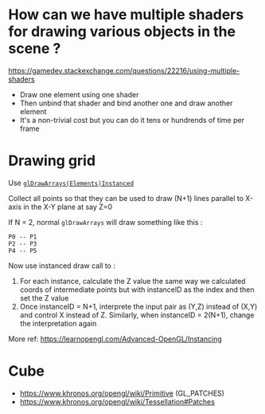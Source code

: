 # How can we have multiple shaders for drawing various objects in the scene ?

https://gamedev.stackexchange.com/questions/22216/using-multiple-shaders 
* Draw one element using one shader
* Then unbind that shader and bind another one and draw another element
* It's a non-trivial cost but you can do it tens or hundrends of time per frame

# Drawing grid 

Use [`glDrawArrays(Elements)Instanced`](https://registry.khronos.org/OpenGL-Refpages/gl4/html/glDrawArraysInstanced.xhtml) 

Collect all points so that they can be used to draw (N+1) lines parallel to X-axis in the X-Y plane at say Z=0 

If N = 2, normal `glDrawArrays` will draw something like this : 

```
P0 -- P1
P2 -- P3
P4 -- P5
```

Now use instanced draw call to : 

1. For each instance, calculate the Z value the same way we calculated coords of intermediate points but with instanceID as the index and then set the Z value 
2. Once instanceID = N+1, interprete the input pair as (Y,Z) instead of (X,Y) and control X instead of Z. Similarly, when instanceID = 2(N+1), change the interpretation again

More ref: https://learnopengl.com/Advanced-OpenGL/Instancing

# Cube
* https://www.khronos.org/opengl/wiki/Primitive (GL_PATCHES)
* https://www.khronos.org/opengl/wiki/Tessellation#Patches
